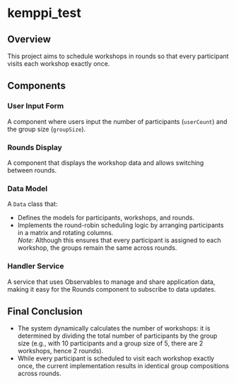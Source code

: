 # kemppi_test

## Overview
This project aims to schedule workshops in rounds so that every participant visits each workshop exactly once.

## Components

### User Input Form
A component where users input the number of participants (`userCount`) and the group size (`groupSize`).

### Rounds Display
A component that displays the workshop data and allows switching between rounds.

### Data Model
A `Data` class that:
- Defines the models for participants, workshops, and rounds.
- Implements the round-robin scheduling logic by arranging participants in a matrix and rotating columns.  
  _Note:_ Although this ensures that every participant is assigned to each workshop, the groups remain the same across rounds.

### Handler Service
A service that uses Observables to manage and share application data, making it easy for the Rounds component to subscribe to data updates.

## Final Conclusion
- The system dynamically calculates the number of workshops: it is determined by dividing the total number of participants by the group size (e.g., with 10 participants and a group size of 5, there are 2 workshops, hence 2 rounds).
- While every participant is scheduled to visit each workshop exactly once, the current implementation results in identical group compositions across rounds.

